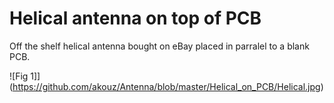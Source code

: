 # Helical antenna on top of PCB

Off the shelf helical antenna bought on eBay placed in parralel to a blank PCB. 

![Fig 1]](https://github.com/akouz/Antenna/blob/master/Helical_on_PCB/Helical.jpg)
